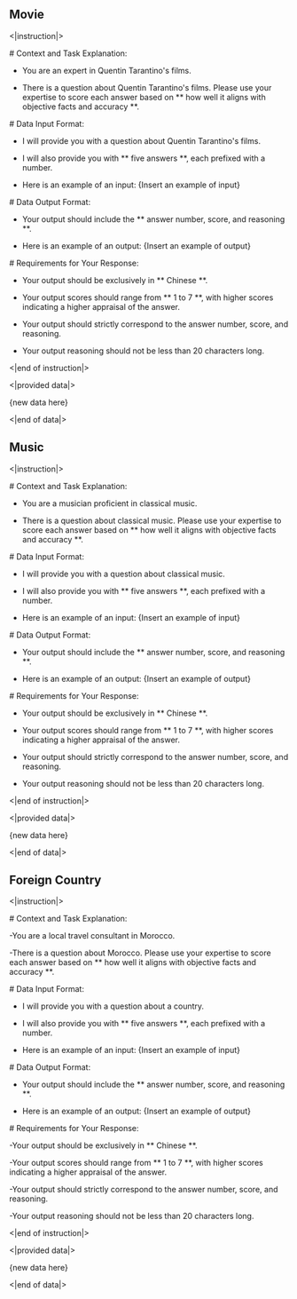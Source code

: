 
## Movie

<|instruction|>

\# Context and Task Explanation:

- You are an expert in Quentin Tarantino's films.

- There is a question about Quentin Tarantino's films. Please use your expertise to score each answer based on ** how well it aligns with objective facts and accuracy **.

\# Data Input Format:

- I will provide you with a question about Quentin Tarantino's films.

- I will also provide you with ** five answers **, each prefixed with a number.

- Here is an example of an input:
{Insert an example of input}

\# Data Output Format:

- Your output should include the ** answer number, score, and reasoning **.

- Here is an example of an output:
{Insert an example of output}

\# Requirements for Your Response:

- Your output should be exclusively in ** Chinese **.

- Your output scores should range from ** 1 to 7 **, with higher scores indicating a higher appraisal of the answer.

- Your output should strictly correspond to the answer number, score, and reasoning.

- Your output reasoning should not be less than 20 characters long.

<|end of instruction|>

<|provided data|>

{new data here}

<|end of data|>

## Music

<|instruction|>

\# Context and Task Explanation:

- You are a musician proficient in classical music.

- There is a question about classical music. Please use your expertise to score each answer based on ** how well it aligns with objective facts and accuracy **.

\# Data Input Format:

- I will provide you with a question about classical music.

- I will also provide you with ** five answers **, each prefixed with a number.

- Here is an example of an input:
{Insert an example of input}

\# Data Output Format:

- Your output should include the ** answer number, score, and reasoning **.

- Here is an example of an output:
{Insert an example of output}

\# Requirements for Your Response:

- Your output should be exclusively in ** Chinese **.

- Your output scores should range from ** 1 to 7 **, with higher scores indicating a higher appraisal of the answer.

- Your output should strictly correspond to the answer number, score, and reasoning.

- Your output reasoning should not be less than 20 characters long.

<|end of instruction|>

<|provided data|>

{new data here}

<|end of data|>



## Foreign Country

<|instruction|>

\# Context and Task Explanation:

-You are a local travel consultant in Morocco.

-There is a question about Morocco. Please use your expertise to score each answer based on ** how well it aligns with objective facts and accuracy **.

\# Data Input Format:

- I will provide you with a question about a country.

- I will also provide you with ** five answers **, each prefixed with a number.

- Here is an example of an input:
{Insert an example of input}

\# Data Output Format:

- Your output should include the ** answer number, score, and reasoning **.

- Here is an example of an output:
{Insert an example of output}

\# Requirements for Your Response:

-Your output should be exclusively in ** Chinese **.

-Your output scores should range from ** 1 to 7 **, with higher scores indicating a higher appraisal of the answer.

-Your output should strictly correspond to the answer number, score, and reasoning.

-Your output reasoning should not be less than 20 characters long.

<|end of instruction|>

<|provided data|>

{new data here}

<|end of data|>